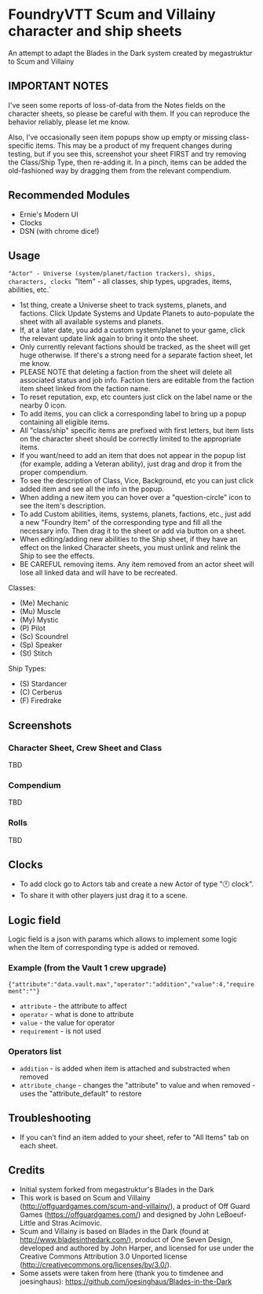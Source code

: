 # FoundryVTT Scum and Villainy character and ship sheets

An attempt to adapt the Blades in the Dark system created by megastruktur to Scum and Villainy

## IMPORTANT NOTES

I've seen some reports of loss-of-data from the Notes fields on the character sheets, so please be careful with them.  If you can reproduce the behavior reliably, please let me know.

Also, I've occasionally seen item popups show up empty or missing class-specific items.  This may be a product of my frequent changes during testing, but if you see this, screenshot your sheet FIRST and try removing the Class/Ship Type, then re-adding it.  In a pinch, items can be added the old-fashioned way by dragging them from the relevant compendium.


## Recommended Modules

- Ernie's Modern UI
- Clocks
- DSN (with chrome dice!)


## Usage
`"Actor" - Universe (system/planet/faction trackers), ships, characters, clocks
`"Item" - all classes, ship types, upgrades, items, abilities, etc.`

- 1st thing, create a Universe sheet to track systems, planets, and factions.  Click Update Systems and Update Planets to auto-populate the sheet with all available systems and planets.
- If, at a later date, you add a custom system/planet to your game, click the relevant update link again to bring it onto the sheet.
- Only currently relevant factions should be tracked, as the sheet will get huge otherwise.  If there's a strong need for a separate faction sheet, let me know.
- PLEASE NOTE that deleting a faction from the sheet will delete all associated status and job info.  Faction tiers are editable from the faction item sheet linked from the faction name.
- To reset reputation, exp, etc counters just click on the label name or the nearby 0 icon.
- To add items, you can click a corresponding label to bring up a popup containing all eligible items.
- All "class/ship" specific items are prefixed with first letters, but item lists on the character sheet should be correctly limited to the appropriate items.
- If you want/need to add an item that does not appear in the popup list (for example, adding a Veteran ability), just drag and drop it from the proper compendium.
- To see the description of Class, Vice, Background, etc you can just click added item and see all the info in the popup.
- When adding a new item you can hover over a "question-circle" icon to see the item's description.
- To add Custom abilities, items, systems, planets, factions, etc.,  just add a new "Foundry Item" of the corresponding type and fill all the necessary info. Then drag it to the sheet or add via button on a sheet.
- When editing/adding new abilities to the Ship sheet, if they have an effect on the linked Character sheets, you must unlink and relink the Ship to see the effects.
- BE CAREFUL removing items.  Any item removed from an actor sheet will lose all linked data and will have to be recreated.

Classes:
- (Me)  Mechanic
- (Mu)  Muscle
- (My)  Mystic
- (P)   Pilot
- (Sc)  Scoundrel
- (Sp)  Speaker
- (St)  Stitch

Ship Types:
- (S)  Stardancer
- (C)  Cerberus
- (F)  Firedrake


## Screenshots

### Character Sheet, Crew Sheet and Class
TBD

### Compendium
TBD

### Rolls
TBD

## Clocks
- To add clock go to Actors tab and create a new Actor of type "🕛 clock".
- To share it with other players just drag it to a scene.

## Logic field

Logic field is a json with params which allows to implement some logic when the Item of corresponding type is added or removed.
### Example (from the Vault 1 crew upgrade)
`{"attribute":"data.vault.max","operator":"addition","value":4,"requirement":""}`
- `attribute` - the attribute to affect
- `operator` - what is done to attribute
- `value` - the value for operator
- `requirement` - is not used

### Operators list
- `addition` - is added when item is attached and substracted when removed
- `attribute_change` - changes the "attribute" to value and when removed - uses the "attribute_default" to restore

## Troubleshooting
- If you can't find an item added to your sheet, refer to "All Items" tab on each sheet.

## Credits
- Initial system forked from megastruktur's Blades in the Dark
- This work is based on Scum and Villainy (http://offguardgames.com/scum-and-villainy/), a product of Off Guard Games (https://offguardgames.com/) and designed by John LeBoeuf-Little and Stras Acimovic.
- Scum and Villainy is based on Blades in the Dark (found at http://www.bladesinthedark.com/), product of One Seven Design, developed and authored by John Harper, and licensed for use under the Creative Commons Attribution 3.0 Unported license (http://creativecommons.org/licenses/by/3.0/).
- Some assets were taken from here (thank you to timdenee and joesinghaus): https://github.com/joesinghaus/Blades-in-the-Dark


